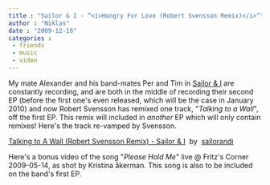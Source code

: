 ```yaml
---
title : "Sailor & I - ”<i>Hungry For Love (Robert Svensson Remix)</i>”"
author : "Niklas"
date : "2009-12-16"
categories : 
 - friends
 - music
 - video
---
```


My mate Alexander and his band-mates Per and Tim in [Sailor & I](http://www.myspace.com/sailorandi) are constantly recording, and are both in the middle of recording their second EP (before the first one's even released, which will be the case in January 2010) and now Robert Svensson has remixed one track, "_Talking to a Wall_", off the first EP. This remix will included in _another_ EP which will only contain remixes! Here's the track re-vamped by Svensson.

  [Talking to A Wall (Robert Svensson Remix) - Sailor & I](http://soundcloud.com/sailorandi/talking-to-a-wall-robert-svensson-remix-sailor-i-1)  by  [sailorandi](http://soundcloud.com/sailorandi)

Here's a bonus video of the song "_Please Hold Me_" live @ Fritz's Corner 2009-05-14, as shot by Kristina åkerman. This song is also to be included on the band's first EP.
